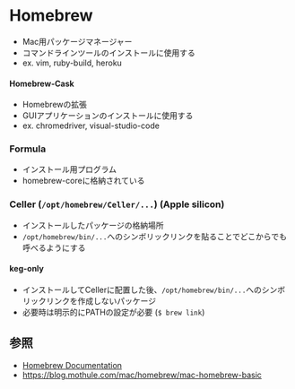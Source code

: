# Homebrew
- Mac用パッケージマネージャー
- コマンドラインツールのインストールに使用する
- ex. vim, ruby-build, heroku

#### Homebrew-Cask
- Homebrewの拡張
- GUIアプリケーションのインストールに使用する
- ex. chromedriver, visual-studio-code

### Formula
- インストール用プログラム
- homebrew-coreに格納されている

### Celler (`/opt/homebrew/Celler/...`) (Apple silicon)
- インストールしたパッケージの格納場所
- `/opt/homebrew/bin/...`へのシンボリックリンクを貼ることでどこからでも呼べるようにする

#### keg-only
- インストールしてCellerに配置した後、`/opt/homebrew/bin/...`へのシンボリックリンクを作成しないパッケージ
- 必要時は明示的にPATHの設定が必要 (`$ brew link`)

## 参照
- [Homebrew Documentation](https://docs.brew.sh/)
- https://blog.mothule.com/mac/homebrew/mac-homebrew-basic
